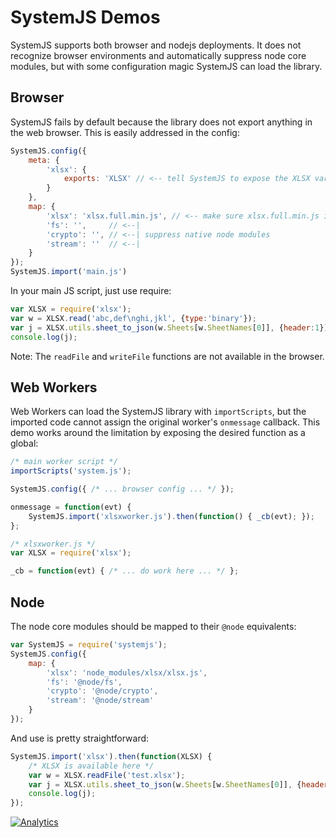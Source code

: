 # SystemJS Demos

SystemJS supports both browser and nodejs deployments.  It does not recognize
browser environments and automatically suppress node core modules, but with some
configuration magic SystemJS can load the library.

## Browser

SystemJS fails by default because the library does not export anything in the
web browser.  This is easily addressed in the config:

```js
SystemJS.config({
	meta: {
		'xlsx': {
			exports: 'XLSX' // <-- tell SystemJS to expose the XLSX variable
		}
	},
	map: {
		'xlsx': 'xlsx.full.min.js', // <-- make sure xlsx.full.min.js is in same dir
		'fs': '',     // <--|
		'crypto': '', // <--| suppress native node modules
		'stream': ''  // <--|
	}
});
SystemJS.import('main.js')
```

In your main JS script, just use require:

```js
var XLSX = require('xlsx');
var w = XLSX.read('abc,def\nghi,jkl', {type:'binary'});
var j = XLSX.utils.sheet_to_json(w.Sheets[w.SheetNames[0]], {header:1});
console.log(j);
```

Note: The `readFile` and `writeFile` functions are not available in the browser.

## Web Workers

Web Workers can load the SystemJS library with `importScripts`, but the imported
code cannot assign the original worker's `onmessage` callback.  This demo works
around the limitation by exposing the desired function as a global:

```js
/* main worker script */
importScripts('system.js');

SystemJS.config({ /* ... browser config ... */ });

onmessage = function(evt) {
	SystemJS.import('xlsxworker.js').then(function() { _cb(evt); });
};

/* xlsxworker.js */
var XLSX = require('xlsx');

_cb = function(evt) { /* ... do work here ... */ };
```

## Node

The node core modules should be mapped to their `@node` equivalents:

```js
var SystemJS = require('systemjs');
SystemJS.config({
	map: {
		'xlsx': 'node_modules/xlsx/xlsx.js',
		'fs': '@node/fs',
		'crypto': '@node/crypto',
		'stream': '@node/stream'
	}
});
```

And use is pretty straightforward:

```js
SystemJS.import('xlsx').then(function(XLSX) {
	/* XLSX is available here */
	var w = XLSX.readFile('test.xlsx');
	var j = XLSX.utils.sheet_to_json(w.Sheets[w.SheetNames[0]], {header:1});
	console.log(j);
});
```

[![Analytics](https://ga-beacon.appspot.com/UA-36810333-1/SheetJS/js-xlsx?pixel)](https://github.com/SheetJS/js-xlsx)
